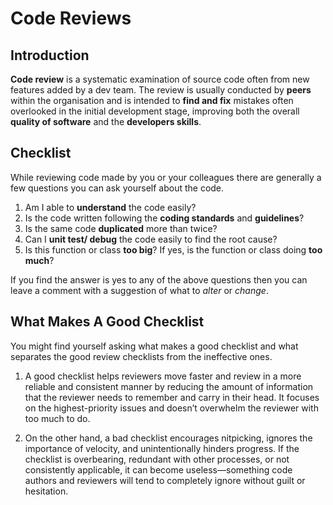# Code Reviews #
## Introduction ## 

**Code review** is a systematic examination of source code often from new features added by a dev team. The review is usually conducted by **peers** within the organisation and is intended to **find and fix** mistakes often overlooked in the initial development stage, improving both the overall **quality of software** and the **developers skills**.

## Checklist ##
While reviewing code made by you or your colleagues there are generally a few questions you can ask yourself about the code.

1. Am I able to **understand** the code easily?
2. Is the code written following the **coding standards** and **guidelines**?
3. Is the same code **duplicated** more than twice?
4. Can I **unit test/ debug** the code easily to find the root cause?
5. Is this function or class **too big**? If yes, is the function or class doing **too much**?

If you find the answer is yes to any of the above questions then you can leave a comment with a suggestion of what to *alter* or *change*.

## What Makes A Good Checklist ##
You might find yourself asking what makes a good checklist and what separates the good review checklists from the ineffective ones.

1. A good checklist helps reviewers move faster and review in a more reliable and consistent manner by reducing the amount of information that the reviewer needs to remember and carry in their head. It focuses on the highest-priority issues and doesn’t overwhelm the reviewer with too much to do.

2. On the other hand, a bad checklist encourages nitpicking, ignores the importance of velocity, and unintentionally hinders progress. If the checklist is overbearing, redundant with other processes, or not consistently applicable, it can become useless—something code authors and reviewers will tend to completely ignore without guilt or hesitation.


